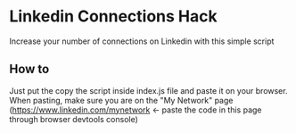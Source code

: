 # Linkedin Connections Hack
Increase your number of connections on Linkedin with this simple script

## How to
Just put the copy the script inside index.js file and paste it on your browser. When pasting, make sure you are on the "My Network" page (https://www.linkedin.com/mynetwork <- paste the code in this page through browser devtools console)
